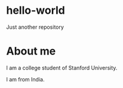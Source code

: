 # hello-world
Just another repository

# About me
I am a college student of Stanford University.

I am from India.
